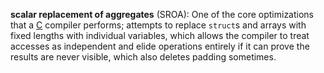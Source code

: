 **scalar replacement of aggregates** (SROA): One of the core optimizations that a [C](#c) compiler performs; attempts to replace `struct`s and arrays with fixed lengths with individual variables, which allows the compiler to treat accesses as independent and elide operations entirely if it can prove the results are never visible, which also deletes padding sometimes.

